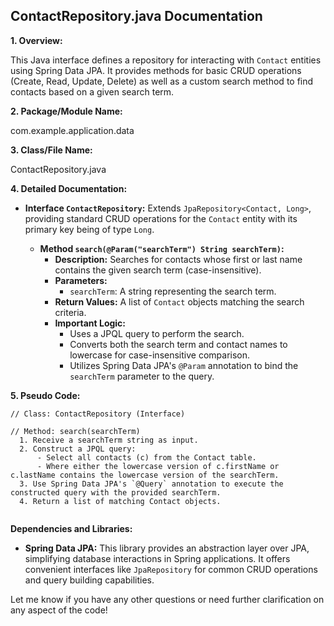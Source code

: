 ## ContactRepository.java Documentation

**1. Overview:**

This Java interface defines a repository for interacting with `Contact` entities using Spring Data JPA. It provides methods for basic CRUD operations (Create, Read, Update, Delete) as well as a custom search method to find contacts based on a given search term.

**2. Package/Module Name:**

com.example.application.data

**3. Class/File Name:**

ContactRepository.java

**4. Detailed Documentation:**

* **Interface `ContactRepository`:** Extends `JpaRepository<Contact, Long>`, providing standard CRUD operations for the `Contact` entity with its primary key being of type `Long`.

    * **Method `search(@Param("searchTerm") String searchTerm)`:**
        * **Description:** Searches for contacts whose first or last name contains the given search term (case-insensitive).
        * **Parameters:**
            * `searchTerm`: A string representing the search term.
        * **Return Values:** A list of `Contact` objects matching the search criteria.
        * **Important Logic:** 
            * Uses a JPQL query to perform the search.
            * Converts both the search term and contact names to lowercase for case-insensitive comparison.
            * Utilizes Spring Data JPA's `@Param` annotation to bind the `searchTerm` parameter to the query.

**5. Pseudo Code:**


```
// Class: ContactRepository (Interface)

// Method: search(searchTerm)
  1. Receive a searchTerm string as input.
  2. Construct a JPQL query: 
      - Select all contacts (c) from the Contact table.
      - Where either the lowercase version of c.firstName or c.lastName contains the lowercase version of the searchTerm.
  3. Use Spring Data JPA's `@Query` annotation to execute the constructed query with the provided searchTerm.
  4. Return a list of matching Contact objects. 


```

**Dependencies and Libraries:**

* **Spring Data JPA:** This library provides an abstraction layer over JPA, simplifying database interactions in Spring applications. It offers convenient interfaces like `JpaRepository` for common CRUD operations and query building capabilities.



Let me know if you have any other questions or need further clarification on any aspect of the code!